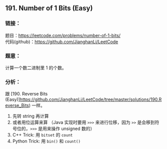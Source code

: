 ## 191. Number of 1 Bits (Easy)

### **链接**：
题目：https://leetcode.com/problems/number-of-1-bits/  
代码(github)：https://github.com/JianghanLi/LeetCode

### **题意**：
计算一个数二进制里 1 的个数。

### **分析**：

跟 [190. Reverse Bits (Easy)]https://github.com/JianghanLi/LeetCode/tree/master/solutions/190.Reverse_Bits) 一样。  

1. 先转 string 再计算
2. 或者用位运算来算 （Java 实现时要用 `>>>` 来进行位移，因为 `>>` 是会移到符号位的，`>>>` 是用来操作 unsigned 数的）
3. C++ Trick: 用 `bitset` 的 `count`
4. Python Trick: 用 `bin()` 和 `count()`
